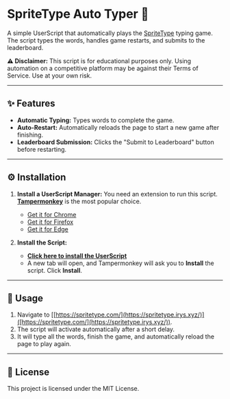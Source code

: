 # SpriteType Auto Typer 🤖

A simple UserScript that automatically plays the [SpriteType](https://spritetype.com/) typing game. The script types the words, handles game restarts, and submits to the leaderboard.

**⚠️ Disclaimer:** This script is for educational purposes only. Using automation on a competitive platform may be against their Terms of Service. Use at your own risk.

---

## ✨ Features

-   **Automatic Typing:** Types words to complete the game.
-   **Auto-Restart:** Automatically reloads the page to start a new game after finishing.
-   **Leaderboard Submission:** Clicks the "Submit to Leaderboard" button before restarting.

---

## ⚙️ Installation

1.  **Install a UserScript Manager:** You need an extension to run this script. **[Tampermonkey](https://www.tampermonkey.net/)** is the most popular choice.
    * [Get it for Chrome](https://chrome.google.com/webstore/detail/tampermonkey/dhdgffkkebhmkfjojejmpbldmpobfkfo)
    * [Get it for Firefox](https://addons.mozilla.org/en-US/firefox/addon/tampermonkey/)
    * [Get it for Edge](https://microsoftedge.microsoft.com/addons/detail/tampermonkey/iikmkjmpaadaobahmlepeloendndfphd)

2.  **Install the Script:**
    * **[Click here to install the UserScript](https://github.com/YOUR_USERNAME/YOUR_REPOSITORY/raw/main/spritetype-auto-typer.user.js)**
    * A new tab will open, and Tampermonkey will ask you to **Install** the script. Click **Install**.


---

## 🚀 Usage

1.  Navigate to [[https://spritetype.com/](https://spritetype.irys.xyz/)]([https://spritetype.com/](https://spritetype.irys.xyz/)).
2.  The script will activate automatically after a short delay.
3.  It will type all the words, finish the game, and automatically reload the page to play again.

---

## 📝 License

This project is licensed under the MIT License.
